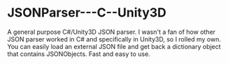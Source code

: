 JSONParser---C--Unity3D
=======================

A general purpose C#/Unity3D JSON parser.  I wasn't a fan of how other JSON parser worked in C# and specifically in Unity3D, so I rolled my own.  You can easily load an external JSON file and get back a dictionary object that contains JSONObjects.  Fast and easy to use.